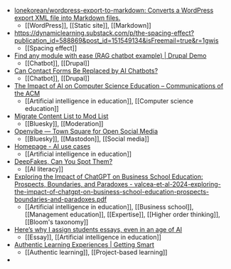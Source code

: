 - [lonekorean/wordpress-export-to-markdown: Converts a WordPress export XML file into Markdown files.](https://github.com/lonekorean/wordpress-export-to-markdown)
	- [[WordPress]], [[Static site]], [[Markdown]]
- https://dynamiclearning.substack.com/p/the-spacing-effect?publication_id=588869&post_id=151549134&isFreemail=true&r=1gwis
	- [[Spacing effect]]
- [Find any module with ease (RAG chatbot example) | Drupal Demo](https://askdrupal.com/)
	- [[Chatbot]], [[Drupal]]
- [Can Contact Forms Be Replaced by AI Chatbots?](https://joshics.in/blog-post/can-contact-forms-be-replaced-ai-chatbots-drupal-websites)
	- [[Chatbot]], [[Drupal]]
- [The Impact of AI on Computer Science Education – Communications of the ACM](https://cacm.acm.org/news/the-impact-of-ai-on-computer-science-education/)
	- [[Artificial intelligence in education]], [[Computer science education]]
- [Migrate Content List to Mod List](https://nws-bot.us/bskyList2ModList.php)
	- [[Bluesky]], [[Moderation]]
- [Openvibe — Town Square for Open Social Media](https://openvibe.social/)
	- [[Bluesky]], [[Mastodon]], [[Social media]]
- [Homepage - AI use cases](https://www.edtechinsiders.ai/)
	- [[Artificial intelligence in education]]
- [DeepFakes, Can You Spot Them?](https://detectfakes.kellogg.northwestern.edu/)
	- [[AI literacy]]
- [Exploring the Impact of ChatGPT on Business School Education: Prospects, Boundaries, and Paradoxes - valcea-et-al-2024-exploring-the-impact-of-chatgpt-on-business-school-education-prospects-boundaries-and-paradoxes.pdf](https://rotmandigital.ca/wp-content/uploads/2024/08/valcea-et-al-2024-exploring-the-impact-of-chatgpt-on-business-school-education-prospects-boundaries-and-paradoxes.pdf)
	- [[Artificial intelligence in education]], [[Business school]], [[Management education]], [[Expertise]], [[Higher order thinking]], [[Bloom's taxonomy]]
- [Here’s why I assign students essays, even in an age of AI](https://www.thestar.com/opinion/contributors/as-a-professor-i-know-the-essay-is-an-imperfect-often-dreaded-assignment-but-it/article_ab9cda1c-96ed-11ef-9e33-8743e91375ea.html)
	- [[Essay]], [[Artificial intelligence in education]]
- [Authentic Learning Experiences | Getting Smart](https://www.gettingsmart.com/2024/11/15/authentic-learning-experiences/)
	- [[Authentic learning]], [[Project-based learning]]
-